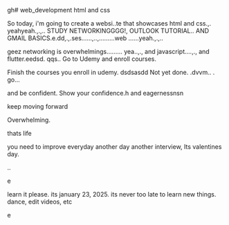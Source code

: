 gh# web_development
html and css

So today, i'm going to create a websi..te that showcases html and css.,.
yeahyeah.,.,..
STUDY NETWORKINGGGG!, OUTLOOK TUTORIAL.. AND GMAIL BASICS.e.dd,.,.ses......,..,.........web
......yeah.,.,..

geez networking is overwhelmings.........
yea..,.,
and javascript....,.,
and flutter.eedsd.
qqs..
Go to Udemy and enroll courses.

Finish the courses you enroll in udemy.
dsdsasdd
Not yet done. .dvvm..
.
go...

and be confident.
Show your confidence.h
and eagernessnsn

keep moving forward

Overwhelming.

thats life

you need to improve everyday
another day another interview, Its valentines day.

..

e










learn it please. its january 23, 2025. its never too late to learn new things.
dance, edit videos, etc

e 
